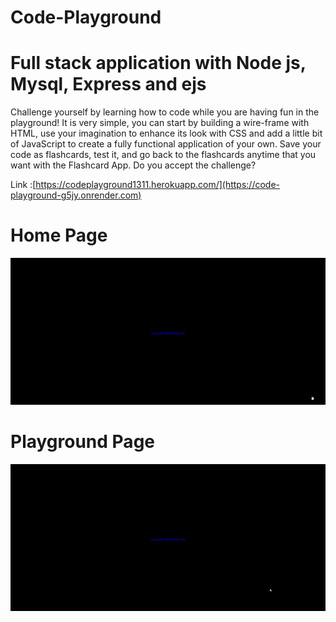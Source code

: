# Code-Playground

Full stack application with Node js, Mysql, Express and ejs
===

Challenge yourself by learning how to code while you are having fun in the playground! It is very simple, you can start by building a wire-frame with HTML, use your imagination to enhance its look with CSS and add a little bit of JavaScript to create a fully functional application of your own. Save your code as flashcards, test it, and go back to the flashcards anytime that you want with the Flashcard App. Do you accept the challenge?


Link :[https://codeplayground1311.herokuapp.com/](https://code-playground-g5jy.onrender.com)

 


Home Page
===
![alt text](https://github.com/HUSEYINTASCI/Code-Playground/blob/master/public/home/img/Home.gif)

          

Playground Page
===
![alt text](https://github.com/HUSEYINTASCI/Code-Playground/blob/master/public/home/img/Playground.gif)
